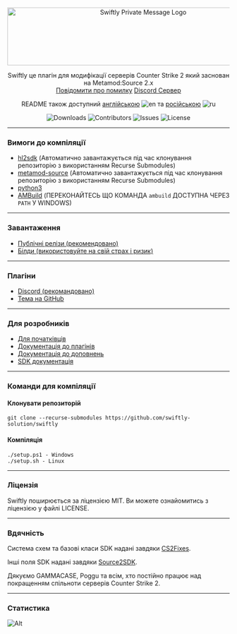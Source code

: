<br/>
<p align="center">
    <img src="https://sttci.b-cdn.net/status.swiftlycs2.net/2105/logo.png" alt="Swiftly Private Message Logo" width="600" height="131">
  <p align="center">
    Swiftly це плагін для модифікації серверів Counter Strike 2 який заснован на Metamod:Source 2.x
    <br/>
    <a href="https://github.com/swiftly-solution/swiftly/issues">Повідомити про помилку</a>
    <a href="https://swiftlycs2.net/discord">Discord Сервер</a>
  </p>
</p>

<div align="center">

README також доступний [англійською](https://github.com/swiftly-solution/swiftly/blob/master/README.md) ![en](https://raw.githubusercontent.com/stevenrskelton/flag-icon/master/png/16/country-4x3/gb.png) та [російською](https://github.com/swiftly-solution/swiftly/blob/master/README-RU.md) ![ru](https://raw.githubusercontent.com/stevenrskelton/flag-icon/master/png/16/country-4x3/ru.png)

![Downloads](https://img.shields.io/github/downloads/swiftly-solution/swiftly/total) ![Contributors](https://img.shields.io/github/contributors/swiftly-solution/swiftly?color=dark-green) ![Issues](https://img.shields.io/github/issues/swiftly-solution/swiftly) ![License](https://img.shields.io/github/license/swiftly-solution/swiftly)

</div>

---

### Вимоги до компіляції

- [hl2sdk](https://github.com/alliedmodders/hl2sdk/tree/cs2) (Автоматично завантажується під час клонування репозиторію з використанням Recurse Submodules)
- [metamod-source](https://github.com/alliedmodders/metamod-source) (Автоматично завантажується під час клонування репозиторію з використанням Recurse Submodules)
- [python3](https://www.python.org/)
- [AMBuild](https://github.com/alliedmodders/ambuild) (ПЕРЕКОНАЙТЕСЬ ЩО КОМАНДА `ambuild` ДОСТУПНА ЧЕРЕЗ `PATH` У WINDOWS)

---

### Завантаження

- [Публічні релізи (рекомендовано)](https://github.com/swiftly-solution/swiftly/releases)
- [Білди (використовуйте на свій страх і ризик)](https://github.com/swiftly-solution/swiftly/actions)

---

### Плагіни

- [Discord (рекомандовано)](https://swiftlycs2.net/discord)
- [Тема на GitHub](https://github.com/topics/swiftly-solution)

---

### Для розробників

- [Для початківців](https://swiftlycs2.net/for-beginners)
- [Документація до плагінів](https://swiftlycs2.net/plugin-docs)
- [Документація до доповнень](https://swiftlycs2.net/ext-docs)
- [SDK документація](https://swiftlycs2.net/sdk)

---

### Команди для компіляції

#### Клонувати репозиторій

```
git clone --recurse-submodules https://github.com/swiftly-solution/swiftly
```

#### Компіляція

```
./setup.ps1 - Windows
./setup.sh - Linux
```

---

### Ліцензія

Swiftly поширюється за ліцензією MIT. Ви можете ознайомитись з ліцензією у файлі LICENSE.

---

### Вдячність

Система схем та базові класи SDK надані завдяки [CS2Fixes](https://github.com/Source2ZE/CS2Fixes).

Інші поля SDK надані завдяки [Source2SDK](https://github.com/neverlosecc/source2sdk/tree/cs2/sdk).

Дякуємо GAMMACASE, Poggu та всім, хто постійно працює над покращенням спільноти серверів Counter Strike 2.

---

### Статистика

![Alt](https://repobeats.axiom.co/api/embed/742f846684c4bb9f8314c0a43c2a6b314fc63b6b.svg "Repobeats analytics image")
